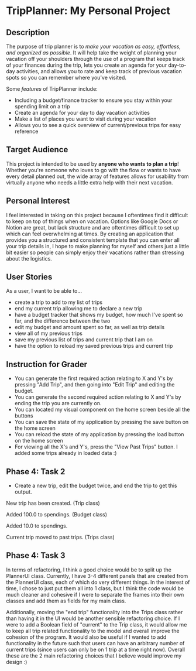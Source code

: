 # TripPlanner: My Personal Project 

## Description 

The purpose of trip planner is to *make your vacation as easy, effortless, and organized as
possible*. It will help take the weight of planning your vacation off your shoulders through the use 
of a program that keeps track of your finances during the trip, lets you create an agenda for your
day-to-day activities, and allows you to rate and keep track of previous vacation spots so you 
can remember where you've visited. 

Some *features* of TripPlanner include:
- Including a budget/finance tracker to ensure you stay within your spending limit on a trip
- Create an agenda for your day to day vacation activities
- Make a list of places you want to visit during your vacation
- Allows you to see a quick overview of current/previous trips for easy reference 

## Target Audience 

This project is intended to be used by **anyone who wants to plan a trip**! Whether you're 
someone who loves to go with the flow or wants to have every detail planned out, the wide 
array of features allows for usability from virtually anyone who needs a little extra help 
with their next vacation. 

## Personal Interest

I feel interested in taking on this project because I oftentimes find it difficult to keep on 
top of things when on vacation. Options like Google Docs or Notion are great, but lack structure and are
oftentimes difficult to set up which can feel overwhelming at times. By creating an application that provides you 
a structured and consistent template that you can enter all your trip details in, I hope to make planning for myself and 
others just a little bit easier so people can simply enjoy their vacations rather than stressing about the logistics. 

## User Stories 

As a user, I want to be able to...
- create a trip to add to my list of trips 
- end my current trip allowing me to declare a new trip 
- have a budget tracker that shows my budget, how much I've spent so far, and the difference between the two
- edit my budget and amount spent so far, as well as trip details
- view all of my previous trips
- save my previous list of trips and current trip that I am on
- have the option to reload my saved previous trips and current trip

## Instruction for Grader 

- You can generate the first required action relating to X and Y's by pressing "Add Trip", and then going into "Edit Trip" and editing the budget. 
- You can generate the second required action relating to X and Y's by ending the trip you are currently on. 
- You can located my visual component on the home screen beside all the buttons 
- You can save the state of my application by pressing the save button on the home screen
- You can reload the state of my application by pressing the load button on the home screen 
- For viewing all the X's and Y's, press the "View Past Trips" button. I added some trips already in loaded data :) 

## Phase 4: Task 2
- Create a new trip, edit the budget twice, and end the trip to get this output.

New trip has been created. (Trip class)

Added 100.0 to spendings. (Budget class)

Added 10.0 to spendings.

Current trip moved to past trips. (Trips class)

## Phase 4: Task 3 

In terms of refactoring, I think a good choice would be to split up the PlannerUI class. Currently, I have 3-4 different
panels that are created from the PlannerUI class, each of which do very different things. In the interest of time, I chose to 
just put them all into 1 class, but I think the code would be much cleaner and cohesive if I were to separate the frames 
into their own classes and add them as fields for my main class. 

Additionally, moving the "end trip" functionality into the Trips class rather than having it in the UI would be another sensible
refactoring choice. If I were to add a Boolean field of "current" to the Trip class, it would allow me to keep all trip related functionality
to the model and overall improve the cohesion of the program. It would also be useful if I wanted to add functionality in the future such that users
can have an arbitrary number of current trips (since users can only be on 1 trip at a time right now). Overall these are the 2 main refactoring choices 
that I believe would improve my design :)